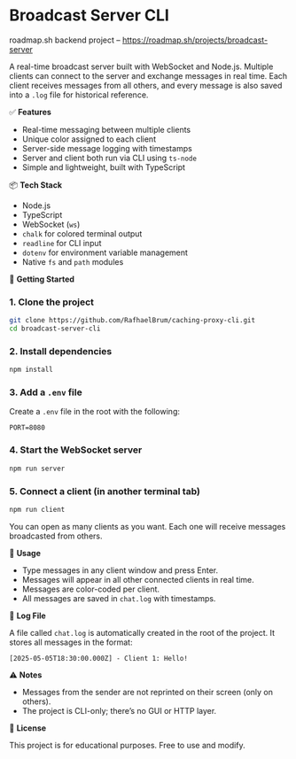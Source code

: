 # Broadcast Server CLI

roadmap.sh backend project – https://roadmap.sh/projects/broadcast-server

A real-time broadcast server built with WebSocket and Node.js. Multiple clients can connect to the server and exchange messages in real time. Each client receives messages from all others, and every message is also saved into a `.log` file for historical reference.

✅ **Features**

- Real-time messaging between multiple clients
- Unique color assigned to each client
- Server-side message logging with timestamps
- Server and client both run via CLI using `ts-node`
- Simple and lightweight, built with TypeScript

📦 **Tech Stack**

- Node.js
- TypeScript
- WebSocket (`ws`)
- `chalk` for colored terminal output
- `readline` for CLI input
- `dotenv` for environment variable management
- Native `fs` and `path` modules

🚀 **Getting Started**

### 1. Clone the project

```bash
git clone https://github.com/RafhaelBrum/caching-proxy-cli.git
cd broadcast-server-cli
```

### 2. Install dependencies

```bash
npm install
```

### 3. Add a `.env` file

Create a `.env` file in the root with the following:

```
PORT=8080
```

### 4. Start the WebSocket server

```bash
npm run server
```

### 5. Connect a client (in another terminal tab)

```bash
npm run client
```

You can open as many clients as you want. Each one will receive messages broadcasted from others.

📘 **Usage**

- Type messages in any client window and press Enter.
- Messages will appear in all other connected clients in real time.
- Messages are color-coded per client.
- All messages are saved in `chat.log` with timestamps.

📄 **Log File**

A file called `chat.log` is automatically created in the root of the project. It stores all messages in the format:

```
[2025-05-05T18:30:00.000Z] - Client 1: Hello!
```

⚠️ **Notes**

- Messages from the sender are not reprinted on their screen (only on others).
- The project is CLI-only; there’s no GUI or HTTP layer.

📄 **License**

This project is for educational purposes. Free to use and modify.
